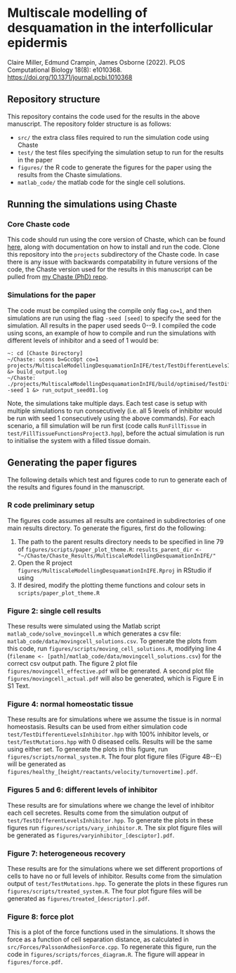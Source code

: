 # Multiscale modelling of desquamation in the interfollicular epidermis
Claire Miller, Edmund Crampin, James Osborne (2022). PLOS Computational Biology 18(8): e1010368. https://doi.org/10.1371/journal.pcbi.1010368

## Repository structure

This repository contains the code used for the results in the above manuscript. The repository folder structure is as follows:

- `src/` the extra class files required to run the simulation code using Chaste
- `test/` the test files specifying the simulation setup to run for the results in the paper
- `figures/` the R code to generate the figures for the paper using the results from the Chaste simulations.
- `matlab_code/` the matlab code for the single cell solutions.

## Running the simulations using Chaste

### Core Chaste code
This code should run using the core version of Chaste, which can be found [here](https://chaste.cs.ox.ac.uk/trac/wiki), along with documentation on how to install and run the code. 
Clone this repository into the `projects` subdirectory of the Chaste code. 
In case there is any issue with backwards compatability in future versions of the code, the Chaste version used for the results in this manuscript can be pulled from [my Chaste (PhD) repo](https://github.com/clairemiller/ChastePhD). 

### Simulations for the paper

The code must be compiled using the compile only flag `co=1`, and then simulations are run using the flag `-seed [seed]` to specify the seed for the simulation.
All results in the paper used seeds 0--9. 
I compiled the code using scons, an example of how to compile and run the simulations with different levels of inhibitor and a seed of 1 would be:

```
~: cd [Chaste Directory]
~/Chaste: scons b=GccOpt co=1 projects/MultiscaleModellingDesquamationInIFE/test/TestDifferentLevelsInhibitor.hpp &> build_output.log
~/Chaste: ./projects/MultiscaleModellingDesquamationInIFE/build/optimised/TestDifferentLevelsInhibitorRunner -seed 1 &> run_output_seed01.log
```
Note, the simulations take multiple days.
Each test case is setup with multiple simulations to run consecutively (i.e. all 5 levels of inhibitor would be run with seed 1 consecutively using the above commands).
For each scenario, a fill simulation will be run first (code calls `RunFillTissue` in `test/FillTissueFunctionsProject3.hpp`), before the actual simulation is run to initialise the system with a filled tissue domain.

## Generating the paper figures
The following details which test and figures code to run to generate each of the results and figures found in the manuscript.

### R code preliminary setup
The figures code assumes all results are contained in subdirectories of one main results directory. 
To generate the figures, first do the following:

1. The path to the parent results directory needs to be specified in line 79 of `figures/scripts/paper_plot_theme.R`: `results_parent_dir <- "~/Chaste/Chaste_Results/MultiscaleModellingDesquamationInIFE/"`
2. Open the R project `figures/MultiscaleModellingDesquamationInIFE.Rproj` in RStudio if using
3. If desired, modify the plotting theme functions and colour sets in `scripts/paper_plot_theme.R`

### Figure 2: single cell results
These results were simulated using the Matlab script `matlab_code/solve_movingcell.m` which generates a csv file: `matlab_code/data/movingcell_solutions.csv`.
To generate the plots from this code, run `figures/scripts/moving_cell_solutions.R`, modifying line 4 (`filename <- [path]/matlab_code/data/movingcell_solutions.csv`) for the correct csv output path.
The figure 2 plot file `figures/movingcell_effective.pdf` will be generated. 
A second plot file `figures/movingcell_actual.pdf` will also be generated, which is Figure E in S1 Text.

### Figure 4: normal homeostatic tissue
These results are for simulations where we assume the tissue is in normal homeostasis.
Results can be used from either simulation code `test/TestDifferentLevelsInhibitor.hpp` with 100% inhibitor levels, or `test/TestMutations.hpp` with 0 diseased cells.
Results will be the same using either set.
To generate the plots in this figure, run `figures/scripts/normal_system.R`.
The four plot figure files (Figure 4B--E) will be generated as `figures/healthy_[height/reactants/velocity/turnovertime].pdf`.

### Figures 5 and 6: different levels of inhibitor
These results are for simulations where we change the level of inhibitor each cell secretes.
Results come from the simulation output of `test/TestDifferentLevelsInhibitor.hpp`.
To generate the plots in these figures run `figures/scripts/vary_inhibitor.R`.
The six plot figure files will be generated as `figures/varyinhibitor_[desciptor].pdf`.

### Figure 7: heterogeneous recovery
These results are for the simulations where we set different proportions of cells to have no or full levels of inhibitor.
Results come from the simulation output of `test/TestMutations.hpp`.
To generate the plots in these figures run `figures/scripts/treated_system.R`.
The four plot figure files will be generated as `figures/treated_[descriptor].pdf`. 

### Figure 8: force plot
This is a plot of the force functions used in the simulations.
It shows the force as a function of cell separation distance, as calculated in `src/Forces/PalssonAdhesionForce.cpp`.
To regenerate this figure, run the code in `figures/scripts/forces_diagram.R`.
The figure will appear in `figures/force.pdf`.
